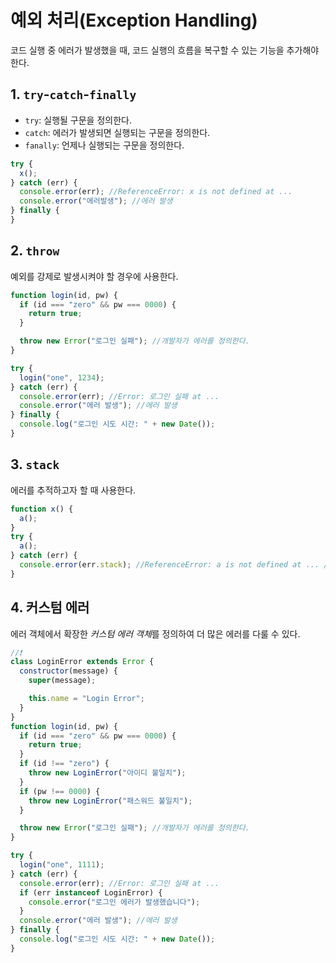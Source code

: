 # 예외 처리(Exception Handling)

코드 실행 중 에러가 발생했을 때, 코드 실행의 흐름을 복구할 수 있는 기능을 추가해야 한다.

## 1. `try`-`catch`-`finally`

- `try`: 실행될 구문을 정의한다.
- `catch`: 에러가 발생되면 실행되는 구문을 정의한다.
- `fanally`: 언제나 실행되는 구문을 정의한다.

```javascript
try {
  x();
} catch (err) {
  console.error(err); //ReferenceError: x is not defined at ...
  console.error("에러발생"); //에러 발생
} finally {
}
```

## 2. `throw`

예외를 강제로 발생시켜야 할 경우에 사용한다.

```javascript
function login(id, pw) {
  if (id === "zero" && pw === 0000) {
    return true;
  }

  throw new Error("로그인 실패"); //개발자가 에러를 정의한다.
}

try {
  login("one", 1234);
} catch (err) {
  console.error(err); //Error: 로그인 실패 at ...
  console.error("에러 발생"); //에러 발생
} finally {
  console.log("로그인 시도 시간: " + new Date());
}
```

## 3. `stack`

에러를 추적하고자 할 때 사용한다.

```javascript
function x() {
  a();
}
try {
  a();
} catch (err) {
  console.error(err.stack); //ReferenceError: a is not defined at ... //스택 형식으로 에러가 쌓인다.(❗)
}
```

## 4. 커스텀 에러

에러 객체에서 확장한 *커스텀 에러 객체*를 정의하여 더 많은 에러를 다룰 수 있다.

```javascript
//❗
class LoginError extends Error {
  constructor(message) {
    super(message);

    this.name = "Login Error";
  }
}
function login(id, pw) {
  if (id === "zero" && pw === 0000) {
    return true;
  }
  if (id !== "zero") {
    throw new LoginError("아이디 불일치");
  }
  if (pw !== 0000) {
    throw new LoginError("패스워드 불일치");
  }

  throw new Error("로그인 실패"); //개발자가 에러를 정의한다.
}

try {
  login("one", 1111);
} catch (err) {
  console.error(err); //Error: 로그인 실패 at ...
  if (err instanceof LoginError) {
    console.error("로그인 에러가 발생했습니다");
  }
  console.error("에러 발생"); //에러 발생
} finally {
  console.log("로그인 시도 시간: " + new Date());
}
```
